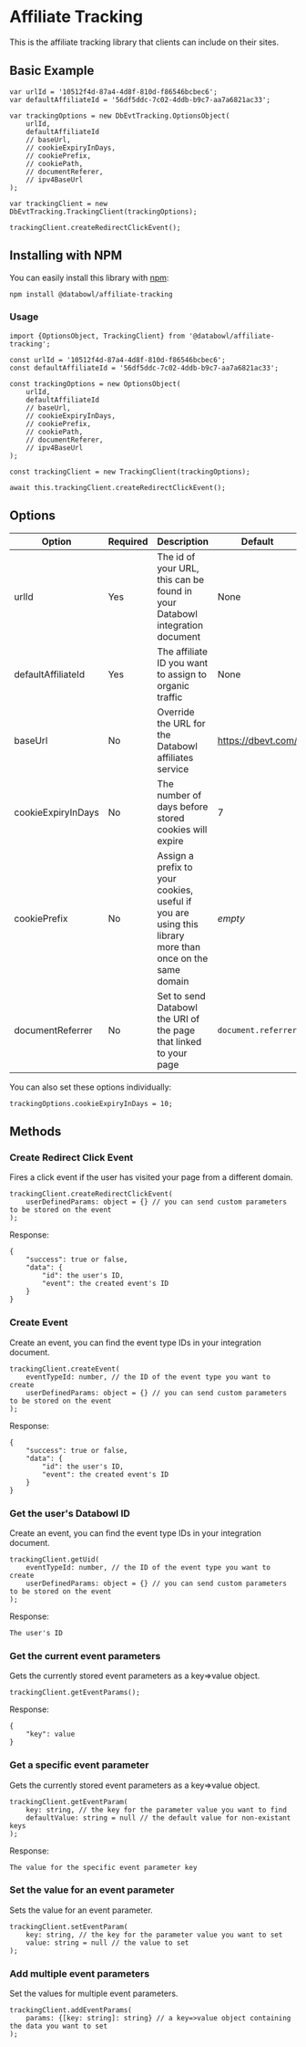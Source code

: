 # Affiliate Tracking

This is the affiliate tracking library that clients can include on their sites.

## Basic Example

```
var urlId = '10512f4d-87a4-4d8f-810d-f86546bcbec6';
var defaultAffiliateId = '56df5ddc-7c02-4ddb-b9c7-aa7a6821ac33';

var trackingOptions = new DbEvtTracking.OptionsObject(
    urlId,
    defaultAffiliateId
    // baseUrl,
    // cookieExpiryInDays,
    // cookiePrefix,
    // cookiePath,
    // documentReferer,
    // ipv4BaseUrl
);

var trackingClient = new DbEvtTracking.TrackingClient(trackingOptions);

trackingClient.createRedirectClickEvent();
```

## Installing with NPM

You can easily install this library with [npm](https://www.npmjs.com/):

```
npm install @databowl/affiliate-tracking
```

### Usage

```
import {OptionsObject, TrackingClient} from '@databowl/affiliate-tracking';

const urlId = '10512f4d-87a4-4d8f-810d-f86546bcbec6';
const defaultAffiliateId = '56df5ddc-7c02-4ddb-b9c7-aa7a6821ac33';

const trackingOptions = new OptionsObject(
    urlId,
    defaultAffiliateId
    // baseUrl,
    // cookieExpiryInDays,
    // cookiePrefix,
    // cookiePath,
    // documentReferer,
    // ipv4BaseUrl
);

const trackingClient = new TrackingClient(trackingOptions);

await this.trackingClient.createRedirectClickEvent();
```

## Options

|Option|Required|Description|Default
|------|--------|-----------|-------
|urlId|Yes|The id of your URL, this can be found in your Databowl integration document|None
|defaultAffiliateId|Yes|The affiliate ID you want to assign to organic traffic|None
|baseUrl|No|Override the URL for the Databowl affiliates service|https://dbevt.com/
|cookieExpiryInDays|No|The number of days before stored cookies will expire|7
|cookiePrefix|No|Assign a prefix to your cookies, useful if you are using this library more than once on the same domain|*empty*
|documentReferrer|No|Set to send Databowl the URI of the page that linked to your page|`document.referrer`

You can also set these options individually:

```
trackingOptions.cookieExpiryInDays = 10; 
``` 

## Methods

### Create Redirect Click Event

Fires a click event if the user has visited your page from a different domain.

```
trackingClient.createRedirectClickEvent(
    userDefinedParams: object = {} // you can send custom parameters to be stored on the event
);
```

Response:

```
{
    "success": true or false,
    "data": {
        "id": the user's ID,
        "event": the created event's ID
    }
}
```

### Create Event

Create an event, you can find the event type IDs in your integration document.

```
trackingClient.createEvent(
    eventTypeId: number, // the ID of the event type you want to create
    userDefinedParams: object = {} // you can send custom parameters to be stored on the event
);
```

Response:

```
{
    "success": true or false,
    "data": {
        "id": the user's ID,
        "event": the created event's ID
    }
}
```


### Get the user's Databowl ID

Create an event, you can find the event type IDs in your integration document.

```
trackingClient.getUid(
    eventTypeId: number, // the ID of the event type you want to create
    userDefinedParams: object = {} // you can send custom parameters to be stored on the event
);
```

Response:

```
The user's ID
```

### Get the current event parameters

Gets the currently stored event parameters as a key=>value object.

```
trackingClient.getEventParams();
```

Response:

```
{
    "key": value
}
```

### Get a specific event parameter

Gets the currently stored event parameters as a key=>value object.

```
trackingClient.getEventParam(
    key: string, // the key for the parameter value you want to find
    defaultValue: string = null // the default value for non-existant keys
);
```

Response:

```
The value for the specific event parameter key
```

### Set the value for an event parameter

Sets the value for an event parameter.

```
trackingClient.setEventParam(
    key: string, // the key for the parameter value you want to set
    value: string = null // the value to set
);
```

### Add multiple event parameters

Set the values for multiple event parameters.

```
trackingClient.addEventParams(
    params: {[key: string]: string} // a key=>value object containing the data you want to set
);
```

